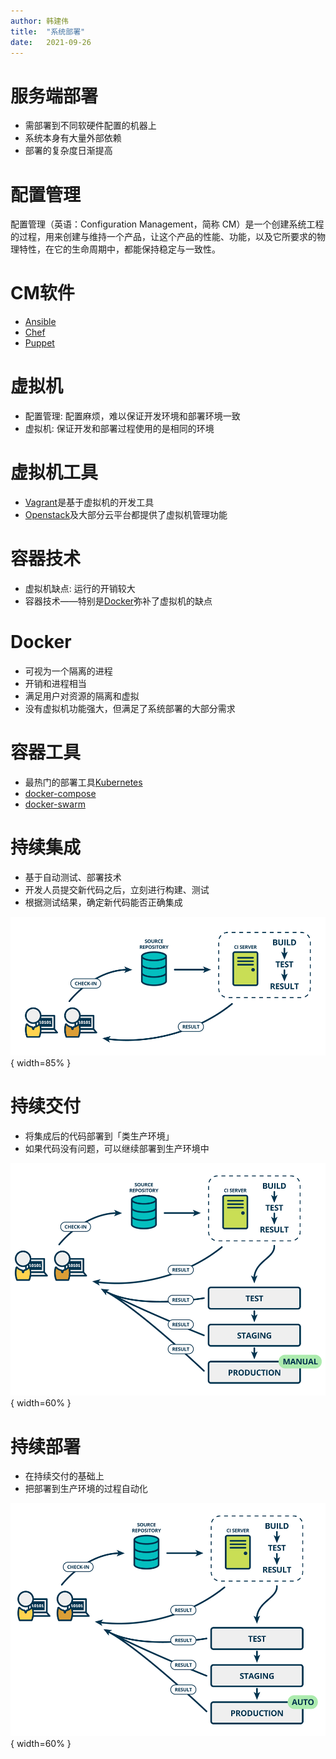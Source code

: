 ```yaml
---
author: 韩建伟
title:  "系统部署"
date:   2021-09-26
---
```


# 服务端部署

- 需部署到不同软硬件配置的机器上
- 系统本身有大量外部依赖
- 部署的复杂度日渐提高

# 配置管理

配置管理（英语：Configuration Management，简称 CM）是一个创建系统工程的过程，用来创建与维持一个产品，让这个产品的性能、功能，以及它所要求的物理特性，在它的生命周期中，都能保持稳定与一致性。

# CM软件

- [Ansible][]
- [Chef][]
- [Puppet][]

# 虚拟机

- 配置管理: 配置麻烦，难以保证开发环境和部署环境一致
- 虚拟机: 保证开发和部署过程使用的是相同的环境

# 虚拟机工具

- [Vagrant][]是基于虚拟机的开发工具
- [Openstack][]及大部分云平台都提供了虚拟机管理功能

# 容器技术

- 虚拟机缺点: 运行的开销较大
- 容器技术——特别是[Docker][]弥补了虚拟机的缺点

# Docker

- 可视为一个隔离的进程
- 开销和进程相当
- 满足用户对资源的隔离和虚拟
- 没有虚拟机功能强大，但满足了系统部署的大部分需求

# 容器工具

- 最热门的部署工具[Kubernetes][]
- [docker-compose][]
- [docker-swarm][]

# 持续集成

- 基于自动测试、部署技术
- 开发人员提交新代码之后，立刻进行构建、测试
- 根据测试结果，确定新代码能否正确集成

![持续集成](ci.png){ width=85% }

# 持续交付

- 将集成后的代码部署到「类生产环境」
- 如果代码没有问题，可以继续部署到生产环境中

![持续交付](cdl.png){ width=60% }

# 持续部署

- 在持续交付的基础上
- 把部署到生产环境的过程自动化

![持续部署](cdp.png){ width=60% }

[ansible]: https://www.ansible.com
[chef]: https://www.chef.io
[docker-compose]: https://docs.docker.com/compose/
[docker-swarm]: https://docs.docker.com/engine/swarm/
[docker]: https://www.docker.com
[kubernetes]: https://kubernetes.io/
[openstack]: https://www.openstack.org
[puppet]: https://puppet.com
[vagrant]: https://www.vagrantup.com
